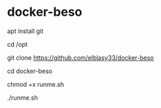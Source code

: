 # docker-beso

apt install git


cd /opt


git clone  https://github.com/elblasy33/docker-beso

cd docker-beso


chmod +x  runme.sh

./runme.sh
